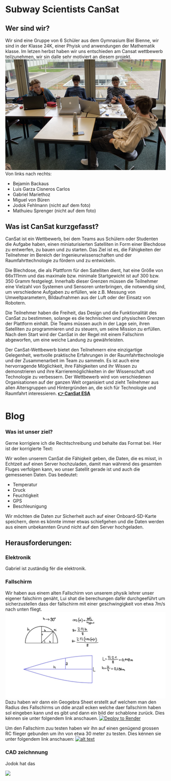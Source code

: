 # Subway Scientists CanSat

## Wer sind wir?
Wir sind eine Gruppe von 6 Schüler aus dem Gymnasium Biel Bienne, wir sind in der Klasse 24K, einer Phyisk und anwendungen der Mathematik klasse. Im letzen herbst haben wir uns entschieden am Cansat wettbewerb teilzunehmen, wir sin dalle sehr motiviert an diesem projekt.
![](./gruppenfoto.jpg)
Von links nach rechts:

* Bejamin Backaus
* Luis Garza Cisneros Carlos
* Gabriel Mariethoz
* Miguel von Büren
* Jodok Fehlmann (nicht auf dem foto)
* Mathuieu Sprenger (nicht auf dem foto)


## Was ist CanSat kurzgefasst?

CanSat ist ein Wettbewerb, bei dem Teams aus Schülern oder Studenten die Aufgabe haben, einen miniaturisierten Satelliten in Form einer Blechdose zu entwerfen, zu bauen und zu starten. Das Ziel ist es, die Fähigkeiten der Teilnehmer im Bereich der Ingenieurwissenschaften und der Raumfahrttechnologie zu fördern und zu entwickeln.

Die Blechdose, die als Plattform für den Satelliten dient, hat eine Größe von 66x111mm und das maximale bzw. minimale Startgewicht ist auf 300 bzw. 350 Gramm festgelegt. Innerhalb dieser Grenzen müssen die Teilnehmer eine Vielzahl von Systemen und Sensoren unterbringen, die notwendig sind, um verschiedene Aufgaben zu erfüllen, wie z.B. Messung von Umweltparametern, Bildaufnahmen aus der Luft oder der Einsatz von Robotern.

Die Teilnehmer haben die Freiheit, das Design und die Funktionalität des CanSat zu bestimmen, solange es die technischen und physischen Grenzen der Plattform einhält. Die Teams müssen auch in der Lage sein, ihren Satelliten zu programmieren und zu steuern, um seine Mission zu erfüllen. Nach dem Start wird der CanSat in der Regel mit einem Fallschirm abgeworfen, um eine weiche Landung zu gewährleisten.

Der CanSat-Wettbewerb bietet den Teilnehmern eine einzigartige Gelegenheit, wertvolle praktische Erfahrungen in der Raumfahrttechnologie und der Zusammenarbeit im Team zu sammeln. Es ist auch eine hervorragende Möglichkeit, ihre Fähigkeiten und ihr Wissen zu demonstrieren und ihre Karrieremöglichkeiten in der Wissenschaft und Technologie zu verbessern. Der Wettbewerb wird von verschiedenen Organisationen auf der ganzen Welt organisiert und zieht Teilnehmer aus allen Altersgruppen und Hintergründen an, die sich für Technologie und Raumfahrt interessieren.
 [__👉 CanSat ESA__](https://cansat.esa.int/)


# Blog
### Was ist unser ziel? 
Gerne korrigiere ich die Rechtschreibung und behalte das Format bei. Hier ist der korrigierte Text:

Wir wollen unserem CanSat die Fähigkeit geben, die Daten, die es misst, in Echtzeit auf einen Server hochzuladen, damit man während des gesamten Fluges verfolgen kann, wo unser Satellit gerade ist und auch die gemessenen Daten. Das bedeutet:

* Temperatur
* Druck
* Feuchtigkeit
* GPS
* Beschleunigung

Wir möchten die Daten zur Sicherheit auch auf einer Onboard-SD-Karte speichern, denn es könnte immer etwas schiefgehen und die Daten werden aus einem unbekannten Grund nicht auf den Server hochgeladen.
## Herausforderungen:
### Elektronik
Gabriel ist zuständig fèr die elektronik.
### Fallschirm
Wir haben aus einem alten Fallschirm von unserem physik lehrer unser eigener falschirm genàht, Lui shat die berechungen dafèr durchgeeführt um sicherzustellen dass der fallschirm mit einer geschwingigkeit von etwa 7m/s nach unten fliegt. 
![](./callculatiosn_parachute.jpg)
Dazu haben wir dann ein Geogebra Sheet erstellt auf welchem man den Radius des Fallschirms un ddie anzall ecken welche daer fallschirm haben sol eingeben kann und es gibt und dann ein bild der schablone zurück. Dies kénnen sie unter folgendem link anschauen.  <a href="https://www.geogebra.org/m/fgpmn9gp">
    <img src="https://seeklogo.com/images/G/geogebra-logo-B8EB1BA872-seeklogo.com.png" alt="Deploy to Render" />
  </a>

Um den Fallschirm zuu testen haben wir ihn auf einen genügend grossen RC flieger gebunden um ihn von etwa 30 meter zu testen. Dies kénnen sie unter folgendem link anschauen:
[![alt text](./drop_test.png)](https://youtu.be/5CryblZcecw)

### CAD zeichnnung
Jodok hat das



  <a href="https://www.geogebra.org/m/fgpmn9gp">
    <img src="https://freeiconshop.com/wp-content/uploads/edd/instagram-new-color-flat.png" />
  </a>



